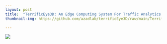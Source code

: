 ```yaml
---
layout: post
title:  "TerrificEye3D: An Edge Computing System For Traffic Analytics From Videos"
thumbnail-img: https://github.com/azadlab/terrificEye3D/raw/main/TerrificEye3D.gif

---
```


[![](https://github.com/azadlab/terrificEye3D/raw/main/TerrificEye3D.gif)](https://github.com/azadlab/terrificEye3D)
